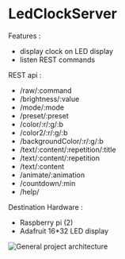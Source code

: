 # LedClockServer

Features :
* display clock on LED display
* listen REST commands

REST api :
* /raw/:command
* /brightness/:value
* /mode/:mode
* /preset/:preset
* /color/:r/:g/:b
* /color2/:r/:g/:b
* /backgroundColor/:r/:g/:b
* /text/:content/:repetition/:title
* /text/:content/:repetition
* /text/:content
* /animate/:animation
* /countdown/:min
* /help/


Destination Hardware : 
* Raspberry pi (2)
* Adafruit 16*32 LED display

![General project architecture](https://raw.githubusercontent.com/hellsdark/ledClock/master/images/ledClockArchitecture.png)
